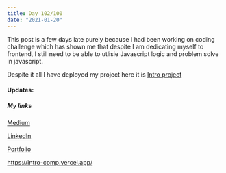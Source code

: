 ```yaml
---
title: Day 102/100
date: "2021-01-20"
---
```


This post is a few days late purely because I had been working on coding challenge which has shown me that despite I am dedicating myself to frontend, I still need to be able to utlisie Javascript logic and problem solve in javascript.

Despite it all I have deployed my project here it is [Intro project](https://intro-comp.vercel.app/)

#### Updates:

##### My links 
[Medium](https://medium.com/@kalemajoanna)

[LinkedIn](https://www.linkedin.com/in/joanna-e-kalema-a5a5b4136/)

[Portfolio](https://joannathedeveloper.netlify.app/)




https://intro-comp.vercel.app/
